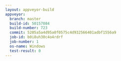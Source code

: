 ```yaml
---
layout: appveyor-build
appveyor:
  branch: master
  build-id: 50157084
  build-number: 723
  commit: 5205a5a4d95a0f0575c4d932566401adbf1556a9
  job-id: b0i8uh30c4o4rdrf
  job-number: 1
  os-name: Windows
  test-result: 0
---
```

